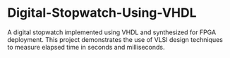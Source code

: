 # Digital-Stopwatch-Using-VHDL
A digital stopwatch implemented using VHDL and synthesized for FPGA deployment. This project demonstrates the use of VLSI design techniques to measure elapsed time in seconds and milliseconds.

